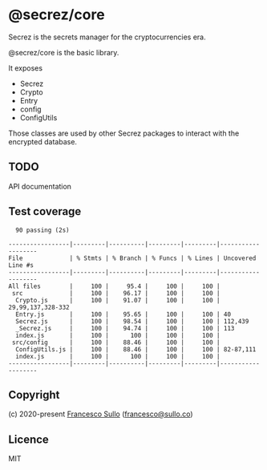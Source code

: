 # @secrez/core

Secrez is the secrets manager for the cryptocurrencies era.

@secrez/core is the basic library.

It exposes 
* Secrez
* Crypto
* Entry
* config
* ConfigUtils

Those classes are used by other Secrez packages to interact with the encrypted database.


## TODO

API documentation

## Test coverage

```
  90 passing (2s)

-----------------|---------|----------|---------|---------|-------------------
File             | % Stmts | % Branch | % Funcs | % Lines | Uncovered Line #s 
-----------------|---------|----------|---------|---------|-------------------
All files        |     100 |     95.4 |     100 |     100 |                   
 src             |     100 |    96.17 |     100 |     100 |                   
  Crypto.js      |     100 |    91.07 |     100 |     100 | 29,99,137,328-332 
  Entry.js       |     100 |    95.65 |     100 |     100 | 40                
  Secrez.js      |     100 |    98.54 |     100 |     100 | 112,439           
  _Secrez.js     |     100 |    94.74 |     100 |     100 | 113               
  index.js       |     100 |      100 |     100 |     100 |                   
 src/config      |     100 |    88.46 |     100 |     100 |                   
  ConfigUtils.js |     100 |    88.46 |     100 |     100 | 82-87,111         
  index.js       |     100 |      100 |     100 |     100 |                   
-----------------|---------|----------|---------|---------|-------------------
```


## Copyright

(c) 2020-present [Francesco Sullo](https://francesco.sullo.co) (<francesco@sullo.co>)

## Licence

MIT
